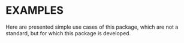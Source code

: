 # EXAMPLES

Here are presented simple use cases of this package, which are not a standard, but for which this package is developed.